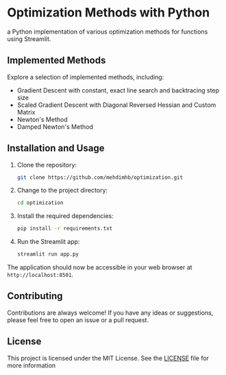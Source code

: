 # Optimization Methods with Python

a Python implementation of various optimization methods for functions using Streamlit.

## Implemented Methods

Explore a selection of implemented methods, including:
- Gradient Descent with constant, exact line search and backtracing step size
- Scaled Gradient Descent with Diagonal Reversed Hessian and Custom Matrix
- Newton's Method
- Damped Newton's Method

## Installation and Usage

1. Clone the repository:
   ```bash
   git clone https://github.com/mehdimhb/optimization.git
   ```

2. Change to the project directory:

    ```bash
    cd optimization
    ```

3. Install the required dependencies:

    ```bash
    pip install -r requirements.txt
    ```

4. Run the Streamlit app:

    ```bash
    streamlit run app.py
    ```

The application should now be accessible in your web browser at `http://localhost:8501`.

## Contributing

Contributions are always welcome! If you have any ideas or suggestions, please feel free to open an issue or a pull request.

## License

This project is licensed under the MIT License. See the [LICENSE](LICENSE) file for more information